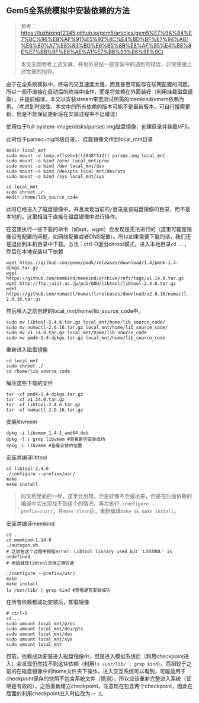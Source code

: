 ## Gem5全系统模拟中安装依赖的方法

> 参考：https://luzhixing12345.github.io/gem5/articles/gem5%E7%9A%84%E7%BC%96%E8%AF%91%E5%92%8C%E4%BD%BF%E7%94%A8/%E6%80%A7%E8%83%BD%E6%B5%8B%E8%AF%95%E4%B8%8E%E7%BB%9F%E8%AE%A1%E7%BB%93%E6%9E%9C/
>
> 本文主题参考上述文章，并另外总结一些安装中的遇到的错误，非常感谢上述文章的指导。

由于在全系统模拟中，终端的交互速度太慢，而且甚至可能存在联网配置的问题，所以一般不直接在启动后的终端中操作，而是将依赖在外面装好（利用挂载磁盘镜像），并提前编译。本文以安装stream带宽测试所需的memkind/vmem依赖为例。（考虑到时效性，本文中的所有依赖的版本可能不是最新版本，可自行搜索更新，但是不能保证更新后在安装过程中不出错误）

使用位于full-system-image/disks/parsec.img磁盘镜像，创建目录并挂载VFS。

此时位于parsec.img同级目录。，挂载镜像文件到local_mnt目录

```
mkdir local_mnt
sudo mount -o loop,offset=$((2048*512)) parsec.img local_mnt
sudo mount -o bind /proc local_mnt/proc
sudo mount -o bind /dev local_mnt/dev
sudo mount -o bind /dev/pts local_mnt/dev/pts
sudo mount -o bind /sys local_mnt/sys

cd local_mnt
sudo chroot ./
mkdir /home/lib_source_code
```

此时已经进入了磁盘镜像中，并且发现当前的`/`目录是该磁盘镜像的目录，而不是本地的。这里相当于直接在磁盘镜像中进行操作。

在这里执行一些下载的命令（如apt，wget）会发现是无法进行的（这里可能是镜像没有配置的问题，如网络配置或者DNS配置）。所以如果需要下载的话，我们还是退出到本机目录中下载。方法：ctrl-D退出chroot模式，进入本地目录`cd ..`，然后在本地安装以下依赖

```
wget https://github.com/pmem/pmdk/releases/download/1.4/pmdk-1.4-dpkgs.tar.gz
wget https://github.com/memkind/memkind/archive/refs/tags/v1.14.0.tar.gz
wget http://ftp.jaist.ac.jp/pub/GNU/libtool/libtool-2.4.6.tar.gz
wget https://github.com/numactl/numactl/releases/download/v2.0.16/numactl-2.0.16.tar.gz
```

然后移入之前创建的local_mnt/home/lib_source_code中。

```
sudo mv libtool-2.4.6.tar.gz local_mnt/home/lib_source_code/
sudo mv numactl-2.0.16.tar.gz local_mnt/home/lib_source_code/
sudo mv v1.14.0.tar.gz local_mnt/home/lib_source_code
sudo mv pmdk-1.4-dpkgs.tar.gz local_mnt/home/lib_source_code
```

重新进入磁盘镜像

```
cd local_mnt
sudo chroot ./
cd /home/lib_source_code
```

解压这些下载的文件

```
tar -xf pmdk-1.4-dpkgs.tar.gz
tar -xf v1.14.0.tar.gz
tar -xf libtool-2.4.6.tar.gz
tar -xf numactl-2.0.16.tar.gz
```

安装libvmem

```
dpkg -i libvmem_1.4-1_amd64.deb
dpkg -l | grep libvmem #查看是否安装成功
dpkg -L libvmem #查看安装的位置
```

安装并编译libtool

```
cd libtool-2.4.6
./configure --prefix=/usr/
make
make install
```

> 同文档里面的一样，这里会出错，但是好像不会报出来，但是在后面依赖的编译中会出现找不到这个的情况，再次执行`./configure --prefix=/usr/`，并`make clean`后，重新编译`make && make install`。

安装并编译memkind

```
cd ..
cd memkind-1.14.0
./autogen.sh
# 之前在这个过程中报错error: Libtool library used but 'LIBTOOL' is undefined
# 原因就是libtool没用正确安装

./configure --prefix=/usr/
make
make install
ls /usr/lib/ | grep kind #查看是否安装成功
```

在所有依赖都成功安装后，卸载镜像

```
# ctrl-D
cd ..
sudo umount local_mnt/proc
sudo umount local_mnt/dev/pts
sudo umount local_mnt/dev
sudo umount local_mnt/sys
sudo umount local_mnt
```

目前，依赖成功安装进入磁盘镜像中，但是进入模拟系统后（利用checkpoint进入）会发现仍然找不到这些依赖（利用`ls /usr/lib/ | grep kind`）。而相较于之前的在磁盘镜像中的home文件夹下操作，进入交互系统可以看到，可能适用于checkpoint保存的快照不包含系统文件（猜测），所以应该重新完整进入系统（证明是有效的）。之后重新建立checkpoint，注意现在包含两个checkpoint，因此在后面的利用checkpoint进入时应改为`-r 2`。